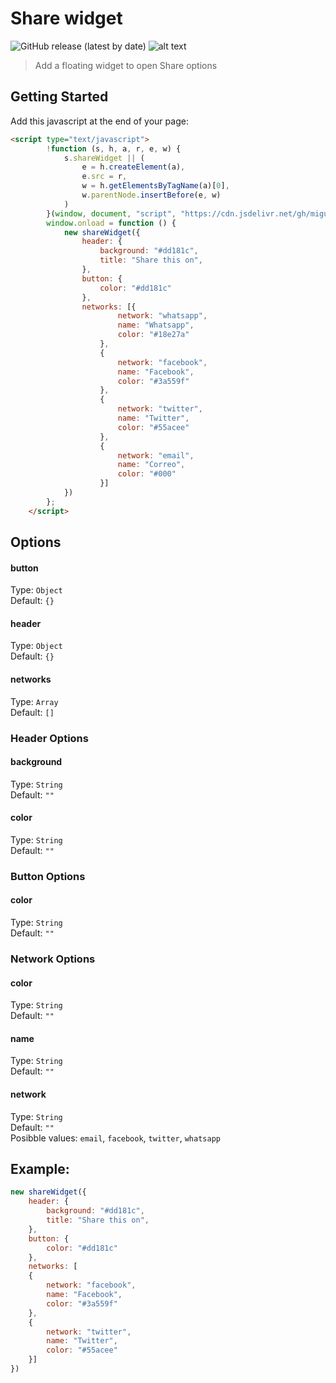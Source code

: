 # Share widget 
![GitHub release (latest by date)](https://img.shields.io/github/v/release/miguelcolmenares/share-widget) 
![alt text](https://data.jsdelivr.com/v1/package/gh/miguelcolmenares/share-widget/badge "JsDelivr")

> Add a floating widget to open Share options

## Getting Started

Add this javascript at the end of your page:
```html
<script type="text/javascript">
        !function (s, h, a, r, e, w) {
            s.shareWidget || (
                e = h.createElement(a),
                e.src = r,
                w = h.getElementsByTagName(a)[0],
                w.parentNode.insertBefore(e, w)
            )
        }(window, document, "script", "https://cdn.jsdelivr.net/gh/miguelcolmenares/share-widget/dist/js/share-widget.js");
        window.onload = function () {
            new shareWidget({
                header: {
                    background: "#dd181c",
                    title: "Share this on",
                },
                button: {
                    color: "#dd181c"
                },
                networks: [{
                        network: "whatsapp",
                        name: "Whatsapp",
                        color: "#18e27a"
                    },
                    {
                        network: "facebook",
                        name: "Facebook",
                        color: "#3a559f"
                    },
                    {
                        network: "twitter",
                        name: "Twitter",
                        color: "#55acee"
                    },
                    {
                        network: "email",
                        name: "Correo",
                        color: "#000"
                    }]
            })
        };
    </script>
```
## Options
#### button
Type: `Object`  
Default: `{}`
#### header
Type: `Object`  
Default: `{}`
#### networks
Type: `Array`  
Default: `[]`

### Header Options
#### background
Type: `String`  
Default: `""`
#### color
Type: `String`  
Default: `""`

### Button Options
#### color
Type: `String`  
Default: `""`

### Network Options
#### color
Type: `String`  
Default: `""`
#### name
Type: `String`  
Default: `""`
#### network
Type: `String`  
Default: `""`  
Posibble values: `email`, `facebook`, `twitter`, `whatsapp`

## Example:
```javascript
new shareWidget({
    header: {
        background: "#dd181c",
        title: "Share this on",
    },
    button: {
        color: "#dd181c"
    },
    networks: [
    {
        network: "facebook",
        name: "Facebook",
        color: "#3a559f"
    },
    {
        network: "twitter",
        name: "Twitter",
        color: "#55acee"
    }]
})
```
